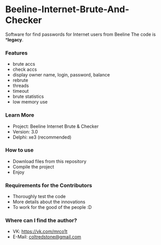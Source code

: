 # Beeline-Internet-Brute-And-Checker #

Software for find passwords for Internet users from Beeline
The code is ***legacy**.

### Features ###
* brute accs
* check accs
* display owner name, login, password, balance
* rebrute
* threads
* timeout
* brute statistics
* low memory use

### Learn More ###

* Project: Beeline Internet Brute & Checker
* Version: 3.0
* Delphi: xe3 (recommended)

### How to use ###

* Download files from this repository
* Compile the project
* Enjoy

### Requirements for the Contributors ###

* Thoroughly test the code
* More details about the innovations
* To work for the good of the people :D

### Where can I find the author? ###

* VK: https://vk.com/mrco1t
* E-Mail: coltredstone@gmail.com
